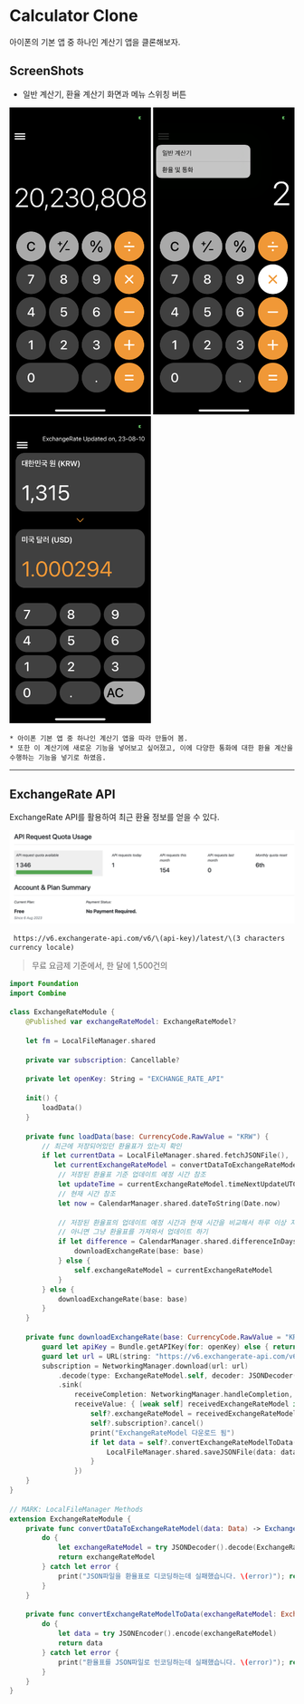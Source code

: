 #  Calculator Clone
아이폰의 기본 앱 중 하나인 계산기 앱을 클론해보자.

## ScreenShots
* 일반 계산기, 환율 계산기 화면과 메뉴 스위칭 버튼

<p>
    <img src="https://github.com/Remaked-Swain/ScreenShotRepository/blob/main/CalcClone/CalcClone_CoreView.PNG?raw=true" alt="CoreView" width="250px">
    <img src="https://github.com/Remaked-Swain/ScreenShotRepository/blob/main/CalcClone/CalcClone_MenuView.PNG?raw=true" alt="MenuView" width="250px">
    <img src="https://github.com/Remaked-Swain/ScreenShotRepository/blob/main/CalcClone/CalcClone_ExchangeRateView.PNG?raw=true" alt="ExchangeRateView" width="250px">
</p>

    * 아이폰 기본 앱 중 하나인 계산기 앱을 따라 만들어 봄.
    * 또한 이 계산기에 새로운 기능을 넣어보고 싶어졌고, 이에 다양한 통화에 대한 환율 계산을 수행하는 기능을 넣기로 하였음.

---------------------------------------

## ExchangeRate API

ExchangeRate API를 활용하여 최근 환율 정보를 얻을 수 있다.

![ExchangeRateAPI](https://github.com/Remaked-Swain/ScreenShotRepository/blob/main/CalcClone/CalcClone_ExchangeRateAPI.png?raw=true)

     https://v6.exchangerate-api.com/v6/\(api-key)/latest/\(3 characters currency locale)
> 무료 요금제 기준에서, 한 달에 1,500건의 

```Swift
import Foundation
import Combine

class ExchangeRateModule {
    @Published var exchangeRateModel: ExchangeRateModel?
    
    let fm = LocalFileManager.shared
    
    private var subscription: Cancellable?
    
    private let openKey: String = "EXCHANGE_RATE_API"
    
    init() {
        loadData()
    }
    
    private func loadData(base: CurrencyCode.RawValue = "KRW") {
        // 최근에 저장되어있던 환율표가 있는지 확인
        if let currentData = LocalFileManager.shared.fetchJSONFile(),
           let currentExchangeRateModel = convertDataToExchangeRateModel(data: currentData) {
            // 저장된 환율표 기준 업데이트 예정 시간 참조
            let updateTime = currentExchangeRateModel.timeNextUpdateUTC ?? CalendarManager.shared.dateToString(Date.now)
            // 현재 시간 참조
            let now = CalendarManager.shared.dateToString(Date.now)
            
            // 저장된 환율표의 업데이트 예정 시간과 현재 시간을 비교해서 하루 이상 지났을 경우 새로운 환율표를 다운로드하고 업데이트 하기
            // 아니면 그냥 환율표를 가져와서 업데이트 하기
            if let difference = CalendarManager.shared.differenceInDays(from: updateTime, to: now), difference > 0 {
                downloadExchangeRate(base: base)
            } else {
                self.exchangeRateModel = currentExchangeRateModel
            }
        } else {
            downloadExchangeRate(base: base)
        }
    }
    
    private func downloadExchangeRate(base: CurrencyCode.RawValue = "KRW") {
        guard let apiKey = Bundle.getAPIKey(for: openKey) else { return }
        guard let url = URL(string: "https://v6.exchangerate-api.com/v6/\(apiKey)/latest/\(base)") else { return }
        subscription = NetworkingManager.download(url: url)
            .decode(type: ExchangeRateModel.self, decoder: JSONDecoder())
            .sink(
                receiveCompletion: NetworkingManager.handleCompletion,
                receiveValue: { [weak self] receivedExchangeRateModel in
                    self?.exchangeRateModel = receivedExchangeRateModel
                    self?.subscription?.cancel()
                    print("ExchangeRateModel 다운로드 됨")
                    if let data = self?.convertExchangeRateModelToData(exchangeRateModel: receivedExchangeRateModel) {
                        LocalFileManager.shared.saveJSONFile(data: data)
                    }
                })
    }
}

// MARK: LocalFileManager Methods
extension ExchangeRateModule {
    private func convertDataToExchangeRateModel(data: Data) -> ExchangeRateModel? {
        do {
            let exchangeRateModel = try JSONDecoder().decode(ExchangeRateModel.self, from: data)
            return exchangeRateModel
        } catch let error {
            print("JSON파일을 환율표로 디코딩하는데 실패했습니다. \(error)"); return nil
        }
    }
    
    private func convertExchangeRateModelToData(exchangeRateModel: ExchangeRateModel) -> Data? {
        do {
            let data = try JSONEncoder().encode(exchangeRateModel)
            return data
        } catch let error {
            print("환율표를 JSON파일로 인코딩하는데 실패했습니다. \(error)"); return nil
        }
    }
}
```
